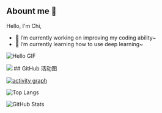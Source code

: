 ## Abount me 👋

<!--
**zc-edu/zc-edu** is a ✨ _special_ ✨ repository because its `README.md` (this file) appears on your GitHub profile.

Here are some ideas to get you started:

- 🔭 I’m currently working on ...
- 🌱 I’m currently learning ...
- 👯 I’m looking to collaborate on ...
- 🤔 I’m looking for help with ...
- 💬 Ask me about ...
- 📫 How to reach me: ...
- 😄 Pronouns: ...
- ⚡ Fun fact: ...
-->
Hello, I'm Chi, 
- 🔭 I’m currently working on improving my coding ability~
- 🌱 I’m currently learning how to use deep learning~

![Hello GIF](https://media.giphy.com/media/xUPGcsHLSbE7PZCOxq/giphy.gif)

<p>  <img align="left" src="https://github-profile-trophy.vercel.app/?username=zc-edu&theme=onedark&column=-1&margin-w=15" /></p>
## GitHub 活动图

[![activity graph](https://github-readme-activity-graph.vercel.app/graph?username=zc-edu&theme=merko&custom_title=Chi%20活动图&hide_border=true&point=FFFFFF&days=50)](https://github.com/zc-edu)

![Top Langs](https://github-readme-stats.vercel.app/api/top-langs/?username=zc-edu&layout=compact&theme=radical)

![GitHub Stats](https://github-readme-stats.vercel.app/api?username=zc-edu&show_icons=true&theme=radical)




